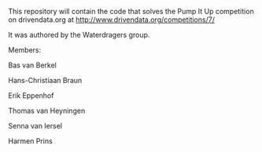 This repository will contain the code that solves the Pump It Up competition on drivendata.org at http://www.drivendata.org/competitions/7/

It was authored by the Waterdragers group.

Members:

Bas van Berkel

Hans-Christiaan Braun

Erik Eppenhof

Thomas van Heyningen

Senna van Iersel

Harmen Prins
